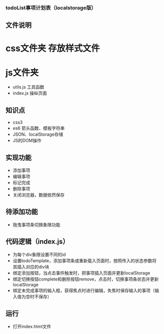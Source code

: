 ### todoList事项计划表（localstorage版）

## 文件说明
# css文件夹 存放样式文件
# js文件夹
- utils.js 工具函数
- index.js 操纵页面

## 知识点
- css3
- es6 箭头函数、模板字符串
- JSON、localStorage存储
- JS的DOM操作

## 实现功能
- 添加事项
- 编辑事项
- 标记完成
- 删除事项
- 关闭浏览器，数据依然保存

## 待添加功能
- 拖曳事项条切换象限功能

## 代码逻辑（index.js）
- 为每个div象限设置不同的id
- 设置todoTemplate，添加事项条或重新载入页面时，按照传入的状态参数将其插入对应的div块
- 绑定添加按钮，当点击事件触发时，把事项插入页面并更新localStorage
- 绑定切换按钮complete和删除按钮remove，点击时，切换事项条状态并更新localStorage
- 绑定未完成事项的输入框，获得焦点时进行编辑，失焦时保存输入的事项（输入值为空时不保存）

## 运行
- 打开index.html文件
